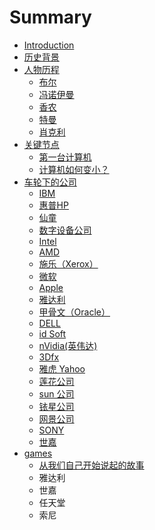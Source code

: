 # Summary

* [Introduction](README.md)
* [历史背景](li-shi-bei-jing.md)
* [人物历程](ren-wu-li-cheng.md)
  * [布尔](ren-wu-li-cheng/bu-er.md)
  * [冯诺伊曼](ren-wu-li-cheng/feng-nuo-yi-man.md)
  * [香农](ren-wu-li-cheng/xiang-nong.md)
  * [特曼](ren-wu-li-cheng/te-man.md)
  * [肖克利](ren-wu-li-cheng/xiao-ke-li.md)
* [关键节点](guan-jian-jie-dian.md)
  * [第一台计算机](guan-jian-jie-dian/di-yi-tai-ji-suan-ji.md)
  * [计算机如何变小？](guan-jian-jie-dian/ji-suan-ji-ru-he-bian-xiao-ff1f.md)
* [车轮下的公司](che-lun-xia-de-gong-si.md)
  * [IBM](che-lun-xia-de-gong-si/ibm.md)
  * [惠普HP](che-lun-xia-de-gong-si/hui-pu-hp.md)
  * [仙童](che-lun-xia-de-gong-si/xian-tong.md)
  * [数字设备公司](che-lun-xia-de-gong-si/shu-zi-she-bei-gong-si.md)
  * [Intel](che-lun-xia-de-gong-si/intel.md)
  * [AMD](che-lun-xia-de-gong-si/amd.md)
  * [施乐（Xerox）](che-lun-xia-de-gong-si/shi-le-ff08-xerox.md)
  * [微软](che-lun-xia-de-gong-si/wei-ruan.md)
  * [Apple](che-lun-xia-de-gong-si/apple.md)
  * [雅达利](che-lun-xia-de-gong-si/ya-da-li.md)
  * [甲骨文（Oracle）](che-lun-xia-de-gong-si/jia-gu-wen-ff08-oracle.md)
  * [DELL ](che-lun-xia-de-gong-si/dell.md)
  * [id Soft ](che-lun-xia-de-gong-si/id-soft.md)
  * [nVidia\(英伟达\)](che-lun-xia-de-gong-si/nvidiaying-wei-8fbe29.md)
  * [3Dfx](che-lun-xia-de-gong-si/3dfx.md)
  * [雅虎 Yahoo](che-lun-xia-de-gong-si/ya-hu-yahoo.md)
  * [莲花公司](che-lun-xia-de-gong-si/lian-hua-gong-si.md)
  * [sun 公司](che-lun-xia-de-gong-si/sun-gong-si.md)
  * [铱星公司](che-lun-xia-de-gong-si/yi-xing-gong-si.md)
  * [网景公司](che-lun-xia-de-gong-si/wang-jing-gong-si.md)
  * [SONY ](che-lun-xia-de-gong-si/sony.md)
  * [世嘉](che-lun-xia-de-gong-si/shi-jia.md)
* [games](games.md)
  * [从我们自己开始说起的故事](games/cong-wo-men-zi-ji-kai-shi-shuo-qi-de-gu-shi.md)
  * 雅达利
  * 世嘉
  * 任天堂
  * 索尼

